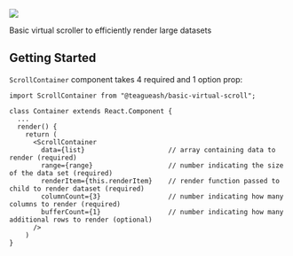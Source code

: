 ![](https://img.shields.io/github/license/teagueash/basic-virtual-scroll.svg)

Basic virtual scroller to efficiently render large datasets

## Getting Started

`ScrollContainer` component takes 4 required and 1 option prop:

```
import ScrollContainer from "@teagueash/basic-virtual-scroll";

class Container extends React.Component {
  ...
  render() {
    return (
      <ScrollContainer
        data={list}                     // array containing data to render (required)
        range={range}                   // number indicating the size of the data set (required)
        renderItem={this.renderItem}    // render function passed to child to render dataset (required)
        columnCount={3}                 // number indicating how many columns to render (required)
        bufferCount={1}                 // number indicating how many additional rows to render (optional)
      />
    )
}
```
